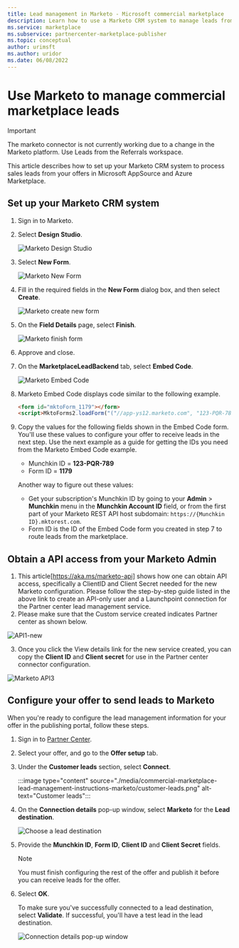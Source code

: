 ```yaml
---
title: Lead management in Marketo - Microsoft commercial marketplace
description: Learn how to use a Marketo CRM system to manage leads from Microsoft AppSource and Azure Marketplace.
ms.service: marketplace
ms.subservice: partnercenter-marketplace-publisher
ms.topic: conceptual
author: urimsft
ms.author: uridor
ms.date: 06/08/2022
---
```


# Use Marketo to manage commercial marketplace leads

> [!IMPORTANT]
> The marketo connector is not currently working due to a change in the Marketo platform. Use Leads from the Referrals workspace.

This article describes how to set up your Marketo CRM system to process sales leads from your offers in Microsoft AppSource and Azure Marketplace.

## Set up your Marketo CRM system

1. Sign in to Marketo.

1. Select **Design Studio**.

    ![Marketo Design Studio](./media/commercial-marketplace-lead-management-instructions-marketo/marketo-1.png)

1.  Select **New Form**.

    ![Marketo New Form](./media/commercial-marketplace-lead-management-instructions-marketo/marketo-2.png)

1.  Fill in the required fields in the **New Form** dialog box, and then select **Create**.

    ![Marketo create new form](./media/commercial-marketplace-lead-management-instructions-marketo/marketo-3.png)

1.  On the **Field Details** page, select **Finish**.

    ![Marketo finish form](./media/commercial-marketplace-lead-management-instructions-marketo/marketo-4.png)

1.  Approve and close.

1. On the **MarketplaceLeadBackend** tab, select **Embed Code**. 

    ![Marketo Embed Code](./media/commercial-marketplace-lead-management-instructions-marketo/marketo-6.png)

1. Marketo Embed Code displays code similar to the following example.

    ```html
    <form id="mktoForm_1179"></form>
    <script>MktoForms2.loadForm("("//app-ys12.marketo.com", "123-PQR-789", 1179);</script>
    ```

1. Copy the values for the following fields shown in the Embed Code form. You'll use these values to configure your offer to receive leads in the next step. Use the next example as a guide for getting the IDs you need from the Marketo Embed Code example.

    - Munchkin ID = **123-PQR-789**
    - Form ID = **1179**

    Another way to figure out these values:

    - Get your subscription's Munchkin ID by going to your **Admin** > **Munchkin** menu in the **Munchkin Account ID** field, or from the first part of your Marketo REST API host subdomain: `https://{Munchkin ID}.mktorest.com`.
    - Form ID is the ID of the Embed Code form you created in step 7 to route leads from the marketplace.

## Obtain a API access from your Marketo Admin
1. This article[https://aka.ms/marketo-api] shows how one can obtain API access, specifically a ClientID and Client Secret needed for the new Marketo configuration. Please follow the step-by-step guide listed in the above link to create an API-only user and a Launchpoint connection for the Partner center lead management service.
2. Please make sure that the Custom service created indicates Partner center as shown below.

![API1-new](https://user-images.githubusercontent.com/98078741/214808153-a59183d7-12e3-432f-a792-211f4e17e9cc.png)

3. Once you click the View details link for the new service created, you can copy the **Client ID** and **Client secret** for use in the Partner center connector configuration.

![Marketo API3](https://user-images.githubusercontent.com/98078741/214808193-693a599a-9254-4f63-b500-937f634d3769.png)

## Configure your offer to send leads to Marketo

When you're ready to configure the lead management information for your offer in the publishing portal, follow these steps. 

1. Sign in to [Partner Center](https://go.microsoft.com/fwlink/?linkid=2165290).

1. Select your offer, and go to the **Offer setup** tab.

1. Under the **Customer leads** section, select **Connect**.

    :::image type="content" source="./media/commercial-marketplace-lead-management-instructions-marketo/customer-leads.png" alt-text="Customer leads":::

1. On the **Connection details** pop-up window, select **Marketo** for the **Lead destination**.

    ![Choose a lead destination](./media/commercial-marketplace-lead-management-instructions-marketo/choose-lead-destination.png)

1. Provide the **Munchkin ID**, **Form ID**, **Client ID** and **Client Secret** fields.

    > [!NOTE]
    > You must finish configuring the rest of the offer and publish it before you can receive leads for the offer. 

1. Select **OK**.

   To make sure you've successfully connected to a lead destination, select **Validate**. If successful, you'll have a test lead in the lead destination.

   ![Connection details pop-up window](https://user-images.githubusercontent.com/98078741/214812295-b65db33a-39ed-4769-832e-5637bf9bcf7d.png)
